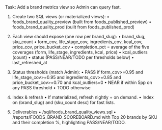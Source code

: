 Task: Add a brand metrics view so Admin can query fast.

1) Create two SQL views (or materialized views):
	•	foods_brand_quality_preview (built from foods_published_preview)
	•	foods_brand_quality_prod (built from foods_published_prod)

2) Each view should expose (one row per brand_slug):
	•	brand_slug, sku_count
	•	form_cov, life_stage_cov, ingredients_cov, kcal_cov, price_cov, price_bucket_cov
	•	completion_pct = average of the five coverages (form, life_stage, ingredients, kcal, price)
	•	kcal_outliers (count)
	•	status (PASS/NEAR/TODO per thresholds below)
	•	last_refreshed_at

3) Status thresholds (match Admin):
	•	PASS if form_cov>=0.95 and life_stage_cov>=0.95 and ingredients_cov>=0.85 and price_bucket_cov>=0.70 and kcal_outliers=0
	•	NEAR if within 5pp on any PASS threshold
	•	TODO otherwise

4) Index & refresh
	•	If materialized, refresh nightly + on demand.
	•	Index on (brand_slug) and (sku_count desc) for fast lists.

5) Deliverables
	•	/sql/foods_brand_quality_views.sql
	•	/reports/FOODS_BRAND_SCOREBOARD.md with Top 20 brands by SKU and their completion %, highlighting PASS/NEAR/TODO.